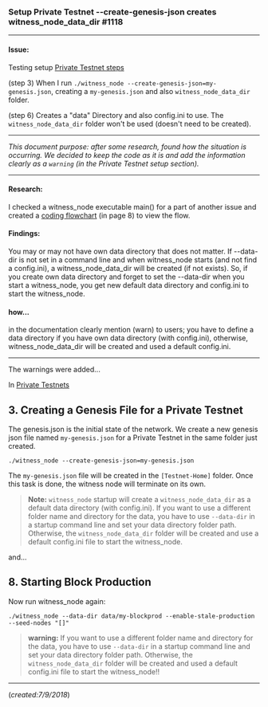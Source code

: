### Setup Private Testnet --create-genesis-json creates witness_node_data_dir #1118

***

#### Issue:

Testing setup [Private Testnet steps](https://github.com/bitshares/dev.bitshares.works/blob/master/core/testnets/private_testnet.md#how-to-setup-private-testnet)

(step 3) When I run `./witness_node --create-genesis-json=my-genesis.json`, creating a `my-genesis.json` and also `witness_node_data_dir` folder.

(step 6) Creates a "data" Directory and also config.ini to use. The `witness_node_data_dir` folder won't be used (doesn't need to be created).

***
*This document purpose: after some research, found how the situation is occurring. We decided to keep the code as it is and add the information clearly as a `warning` (in the Private Testnet setup section).*

***

#### Research:
I checked a witness_node executable main() for a part of another issue and created a [coding flowchart](https://github.com/bitshares/dev.bitshares.works/blob/master/core/knowledge_base/shared_files/witness_node_ex-codeflows.pdf) (in page 8) to view the flow.

#### Findings:
You may or may not have own data directory that does not matter. If --data-dir is not set in a command line and when witness_node starts (and not find a config.ini), a witness_node_data_dir will be created (if not exists). So, if you create own data directory and forget to set the --data-dir when you start a witness_node, you get new default data directory and config.ini to start the witness_node.

#### how...
in the documentation clearly mention (warn) to users; you have to define a data directory if you have own data directory (with config.ini), otherwise, witness_node_data_dir will be created and used a default config.ini.

***

The warnings were added...

In [Private Testnets](/core/testnets#private-testnet)

## 3. Creating a Genesis File for a Private Testnet

The genesis.json is the initial state of the network. We create a new genesis json file named `my-genesis.json` for a Private Testnet in the same folder just created.

    ./witness_node --create-genesis-json=my-genesis.json

The `my-genesis.json` file will be created in the `[Testnet-Home]` folder. Once this task is done, the witness node will terminate on its own. 

> **Note:** `witness_node` startup will create a `witness_node_data_dir` as a default data directory (with config.ini). If you want to use a different folder name and directory for the data, you have to use `--data-dir` in a startup command line and set your data directory folder path. Otherwise, the `witness_node_data_dir` folder will be created and use a default config.ini file to start the witness_node.

and...


## 8. Starting Block Production

Now run witness_node again:

    ./witness_node --data-dir data/my-blockprod --enable-stale-production --seed-nodes "[]"

> **warning:** If you want to use a different folder name and directory for the data, you have to use `--data-dir` in a startup command line and set your data directory folder path. Otherwise, the `witness_node_data_dir` folder will be created and used a default config.ini file to start the witness_node!!

***
  
(*created:7/9/2018*)

